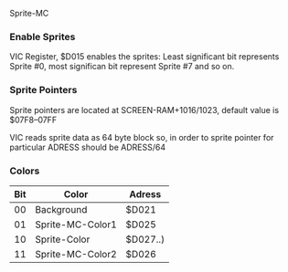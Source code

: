 Sprite-MC

### Enable Sprites

VIC Register, $D015 enables the sprites: Least significant bit represents Sprite #0, most significan bit represent Sprite #7 and so on.

### Sprite Pointers

Sprite pointers are located at SCREEN-RAM+1016/1023, default value is $07F8–07FF

VIC reads sprite data as 64 byte block so, in order to sprite pointer for particular ADRESS should be ADRESS/64  


### Colors

Bit | Color | Adress
---|---|---
00 | Background |$D021
01 | Sprite-MC-Color1 | $D025
10 | Sprite-Color | $D027..)
11 | Sprite-MC-Color2 | $D026
